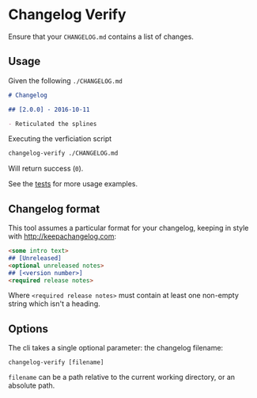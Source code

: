 # Changelog Verify

Ensure that your `CHANGELOG.md` contains a list of changes.

## Usage

Given the following `./CHANGELOG.md`

```markdown
# Changelog

## [2.0.0] - 2016-10-11

- Reticulated the splines
```

Executing the verficiation script

```bash
changelog-verify ./CHANGELOG.md
```

Will return success (`0`).

See the [tests](test/test.js) for more usage examples.

## Changelog format

This tool assumes a particular format for your changelog,
keeping in style with http://keepachangelog.com:

```markdown
<some intro text>
## [Unreleased]
<optional unreleased notes>
## [<version number>]
<required release notes>
```

Where `<required release notes>` must contain at least one non-empty string
which isn't a heading.

## Options

The cli takes a single optional parameter:
the changelog filename:

```
changelog-verify [filename]
```

`filename` can be a path relative to the current working directory,
or an absolute path.
